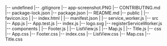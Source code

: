 |-- undefined
    |-- .gitignore
    |-- app-screenshot.PNG
    |-- CONTRIBUTING.md
    |-- package-lock.json
    |-- package.json
    |-- README.md
    |-- public
    |   |-- favicon.ico
    |   |-- index.html
    |   |-- manifest.json
    |   |-- service_worker.js
    |-- src
        |-- App.js
        |-- App.test.js
        |-- index.js
        |-- logo.svg
        |-- registerServiceWorker.js
        |-- components
        |   |-- Footer.js
        |   |-- ListView.js
        |   |-- Map.js
        |   |-- Title.js
        |-- css
            |-- App.css
            |-- Footer.css
            |-- index.css
            |-- ListView.css
            |-- Map.css
            |-- Title.css
